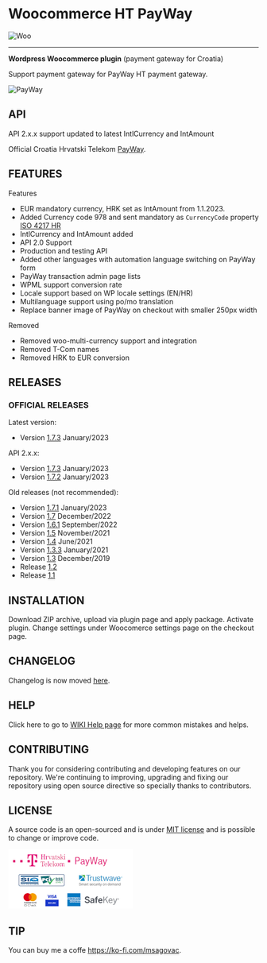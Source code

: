 # Woocommerce HT PayWay

![Woo](https://ps.w.org/woocommerce/assets/banner-1544x500.png)

---
**Wordpress Woocommerce plugin** (payment gateway for Croatia)

Support payment gateway for PayWay HT payment gateway.

![PayWay](https://raw.githubusercontent.com/marinsagovac/woocommerce-tcom-payway/master/assets/images/payway-logo.png)

## API

API 2.x.x support updated to latest IntlCurrency and IntAmount 

Official Croatia Hrvatski Telekom [PayWay](https://www.hrvatskitelekom.hr/poslovni/ict/poslovna-rjesenja/web-shop#payway).

## FEATURES

Features
* EUR mandatory currency, HRK set as IntAmount from 1.1.2023.
* Added Currency code 978 and sent mandatory as `CurrencyCode` property [ISO 4217 HR](https://www.six-group.com/en/products-services/financial-information/data-standards.html)
* IntlCurrency and IntAmount added
* API 2.0 Support
* Production and testing API
* Added other languages with automation language switching on PayWay form
* PayWay transaction admin page lists
* WPML support conversion rate
* Locale support based on WP locale settings (EN/HR)
* Multilanguage support using po/mo translation
* Replace banner image of PayWay on checkout with smaller 250px width

Removed
* Removed woo-multi-currency support and integration
* Removed T-Com names
* Removed HRK to EUR conversion

## RELEASES

### OFFICIAL RELEASES

Latest version:

* Version [1.7.3](https://github.com/marinsagovac/woocommerce-tcom-payway/archive/refs/tags/1.7.3.zip) January/2023

API 2.x.x:

* Version [1.7.3](https://github.com/marinsagovac/woocommerce-tcom-payway/archive/refs/tags/1.7.3.zip) January/2023
* Version [1.7.2](https://github.com/marinsagovac/woocommerce-tcom-payway/archive/refs/tags/1.7.2.zip) January/2023

Old releases (not recommended):

* Version [1.7.1](https://github.com/marinsagovac/woocommerce-tcom-payway/archive/refs/tags/1.7.1.zip) January/2023
* Version [1.7](https://github.com/marinsagovac/woocommerce-tcom-payway/archive/refs/tags/1.7.zip) December/2022
* Version [1.6.1](https://github.com/marinsagovac/woocommerce-tcom-payway/archive/refs/tags/1.6.1.zip) September/2022
* Version [1.5](https://github.com/marinsagovac/woocommerce-tcom-payway/releases/tags/1.5.zip) November/2021
* Version [1.4](https://github.com/marinsagovac/woocommerce-tcom-payway/releases/tags/1.4.zip) June/2021
* Version [1.3.3](https://github.com/marinsagovac/woocommerce-tcom-payway/releases/tag/1.3.3) January/2021
* Version [1.3](https://github.com/marinsagovac/woocommerce-tcom-payway/releases/tag/1.3) December/2019
* Release [1.2](https://github.com/marinsagovac/woocommerce-tcom-payway/releases/tag/1.2)
* Release [1.1](https://github.com/marinsagovac/woocommerce-tcom-payway/releases/tag/1.1)

## INSTALLATION

Download ZIP archive, upload via plugin page and apply package. Activate plugin. Change settings under Woocomerce settings page on the checkout page.

## CHANGELOG

Changelog is now moved [here](https://github.com/marinsagovac/woocommerce-tcom-payway/blob/master/CHANGELOG.md).

## HELP

Click here to go to [WIKI Help page](https://github.com/marinsagovac/woocommerce-tcom-payway/wiki/Common-issues-and-helps) for more common mistakes and helps.

## CONTRIBUTING

Thank you for considering contributing and developing features on our repository.
We're continuing to improving, upgrading and fixing our repository using open source directive so specially thanks to contributors.

## LICENSE

A source code is an open-sourced and is under [MIT license](http://opensource.org/licenses/MIT) and is possible to change or improve code.

![Security](assets/images/payway.png)

## TIP

You can buy me a coffe https://ko-fi.com/msagovac.
